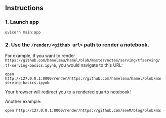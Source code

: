 ## Instructions

### 1. Launch app 

```bash
uvicorn main:app
```

### 2. Use the `/render/<github url>` path to render a notebook.

For example, if you want to render `https://github.com/hamelsmu/hamel/blob/master/notes/serving/tfserving/tf-serving-basics.ipynb`, you would navigate to this URL:

```
open http://127.0.0.1:8000/render/https://github.com/hamelsmu/hamel/blob/master/notes/serving/tfserving/tf-serving-basics.ipynb
```

Your browser will redirect you to a rendered quarto notebook!

Another example:

```bash
open http://127.0.0.1:8000/render/https://github.com/seeM/blog/blob/main/posts/jupyter-server-a-whirlwind-tour.ipynb
```
